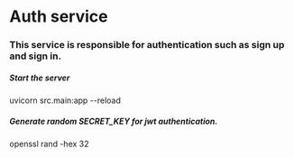 # Auth service

### This service is responsible for authentication such as sign up and sign in.

##### Start the server

uvicorn src.main:app --reload

##### Generate random SECRET_KEY for jwt authentication.

openssl rand -hex 32


